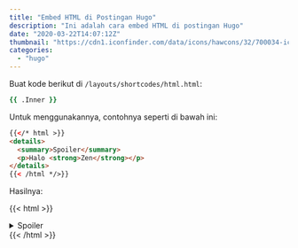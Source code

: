 ```yaml
---
title: "Embed HTML di Postingan Hugo"
description: "Ini adalah cara embed HTML di postingan Hugo"
date: "2020-03-22T14:07:12Z"
thumbnail: "https://cdn1.iconfinder.com/data/icons/hawcons/32/700034-icon-76-document-file-html-512.png"
categories:
  - "hugo"
---
```


Buat kode berikut di `/layouts/shortcodes/html.html`:

```tcl 
{{ .Inner }}
```

Untuk menggunakannya, contohnya seperti di bawah ini:

```html 
{{</* html >}}
<details>
  <summary>Spoiler</summary>
  <p>Halo <strong>Zen</strong></p>
</details>
{{< /html */>}}
```

Hasilnya:

{{< html >}}
<details>
  <summary>Spoiler</summary>
  <p>Halo <strong>Zen</strong></p>
</details>
{{< /html >}}